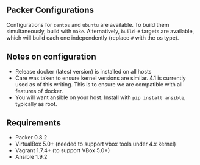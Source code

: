 ## Packer Configurations

Configurations for `centos` and `ubuntu` are available. To build them
simultaneously, build with `make`. Alternatively, `build-#` targets are
available, which will build each one independently (replace `#` with the os
type).

## Notes on configuration

* Release docker (latest version) is installed on all hosts
* Care was taken to ensure kernel versions are similar. 4.1 is currently used
  as of this writing. This is to ensure we are compatible with all features of
  docker.
* You will want ansible on your host. Install with `pip install ansible`,
  typically as root.

## Requirements

* Packer 0.8.2
* VirtualBox 5.0+ (needed to support vbox tools under 4.x kernel)
* Vagrant 1.7.4+ (to support VBox 5.0+)
* Ansible 1.9.2
